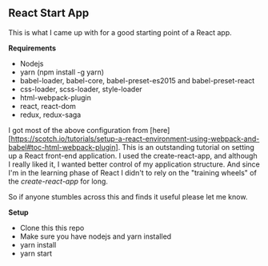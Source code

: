 ## React Start App

This is what I came up with for a good starting point of a React app.  

**Requirements**
* Nodejs
* yarn (npm install -g yarn)
* babel-loader, babel-core, babel-preset-es2015 and babel-preset-react
* css-loader, scss-loader, style-loader
* html-webpack-plugin
* react, react-dom
* redux, redux-saga

I got most of the above configuration from [here][https://scotch.io/tutorials/setup-a-react-environment-using-webpack-and-babel#toc-html-webpack-plugin].  This is an outstanding tutorial on
setting up a React front-end application.  I used the create-react-app, and although I really liked it, I wanted better control of my application structure.  And since I'm in the learning
phase of React I didn't to rely on the "training wheels" of the *create-react-app* for long.

So if anyone stumbles across this and finds it useful please let me know.

**Setup**
* Clone this this repo
* Make sure you have nodejs and yarn installed
* yarn install
* yarn start
